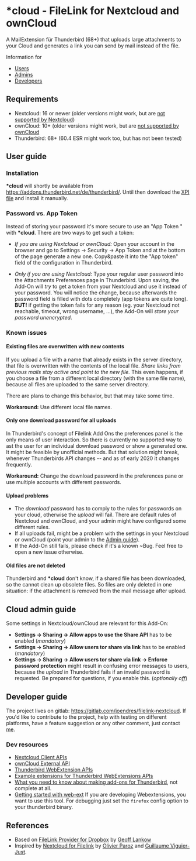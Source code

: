 # __*cloud__ - FileLink for Nextcloud and ownCloud

A MailExtension für Thunderbird (68+) that uploads large attachments to your
Cloud and generates a link you can send by mail instead of the file.

Information for

* [Users](#user-guide)
* [Admins](#cloud-admin-guide)
* [Developers](#developer-guide)

## Requirements

* Nextcloud: 16 or newer (older versions might work, but are [not supported by
  Nextcloud](https://github.com/nextcloud/server/wiki/Maintenance-and-Release-Schedule))
* ownCloud: 10+ (older versions might work, but are [not supported by
  ownCloud](https://github.com/owncloud/core/wiki/maintenance-and-release-schedule)
* Thunderbird: 68+ (60.4 ESR might work too, but has not been tested)

## User guide

### Installation

__*cloud__ will shortly be available from
https://addons.thunderbird.net/de/thunderbird/. Until then download the [XPI
file](https://gitlab.com/joendres/filelink-nextcloud/raw/master/web-ext-artifacts/cloud_-_filelink_for_nextcloud_and_owncloud-3.0.0.xpi)
and install it manually.

### Password vs. App Token

Instead of storing your password it's more secure to use an "App Token " with
__*cloud__. There are two ways to get such a token:

* *If you are using Nextcloud or ownCloud:* Open your account in the browser and
  go to Settings -> Security -> App Token and at the bottom of the page generate
  a new one. Copy&paste it into the "App token" field of the configuration in
  Thunderbird.

* *Only if you are using Nextcloud:* Type your regular user password into the
  Attachments Preferences page in Thunderbird. Upon saving, the Add-On will
  *try* to get a token from your Nextcloud and use it instead of your password.
  You will notice the change, because afterwards the password field is filled
  with dots completely (app tokens are quite long).\
  **BUT!** if getting the token fails for any reason (eg. your Nextcloud not
  reachable, timeout, wrong username, ...), the Add-On will *store your password
  unencrypted*.

### Known issues

#### Existing files are overwritten with new contents

If you upload a file with a name that already exists in the server directory,
that file is overwritten with the contents of the local file. *Share links from
previous mails stay active and point to the new file.* This even happens, if you
choose a file from a different local directory (with the same file name),
because all files are uploaded to the same server directory.

There are plans to change this behavior, but that may take some time.

**Workaround:** Use different local file names.

#### Only one download password for all uploads

In Thunderbird's concept of Filelink Add Ons the preferences panel is the only
means of user interaction. So there is currently no supported way to ast the
user for an individual download password or show a generated one. It might be
feasible by unofficial methods. But that solution might break, whenever
Thunderbirds API changes -- and as of early 2020 it changes frequently.

**Workaround:** Change the download password in the preferences pane or use
multiple accounts with different passwords.

#### Upload problems

* The *download* password has to comply to the rules for passwords on your
  cloud, otherwise the *upload* will fail. There are default rules of Nextcloud
  and ownCloud, and your admin might have configured some different rules. 
* If all uploads fail, might be a problem with the settings in your Nextcloud or
  ownCloud (point your admin to the [Admin guide](#nextcloud-admin-guide)).
* If the Add-On still fails, please check if it's a known ~Bug. Feel free to
  open a new issue otherwise.

#### Old files are not deleted 

Thunderbird and __*cloud__ don't know, if a shared file has been downloaded, so
the cannot clean up obsolete files. So files are only deleted in one situation:
if the attachment is removed from the mail message after upload.

## Cloud admin guide

Some settings in Nextcloud/ownCloud are relevant for this Add-On:

* **Settings -> Sharing -> Allow apps to use the Share API** has to be enabled
  (*mandatory*)
* **Settings -> Sharing -> Allow users tor share via link** has to be enabled
  (*mandatory*)
* **Settings -> Sharing -> Allow users tor share via link -> Enforce password
  protection** might result in confusing error messages to users, because the
  *upload* in Thunderbird fails if an invalid password is requested. Be prepared
  for questions, if you enable this. (*optionally off*)

## Developer guide

The project lives on gitlab: https://gitlab.com/joendres/filelink-nextcloud. If
you'd like to contribute to the project, help with testing on different
platforms, have a feature suggestion or any other comment, just contact
[me](@joendres).

### Dev resources

* [Nextcloud Client
  APIs](https://docs.nextcloud.com/server/stable/developer_manual/client_apis/index.html)
* [ownCloud External
  API](https://doc.owncloud.com/server/developer_manual/core/apis/ocs/notifications/ocs-endpoint-v1.html)
* [Thunderbird WebExtension
  APIs](https://thunderbird-webextensions.readthedocs.io/en/latest/index.html) 
* [Example extensions for Thunderbird WebExtensions
  APIs](https://github.com/thundernest/sample-extensions)
* [What you need to know about making add-ons for
  Thunderbird](https://developer.thunderbird.net/add-ons/), not complete at all.
* [Getting started with
  web-ext](https://extensionworkshop.com/documentation/develop/getting-started-with-web-ext)
  If you are developing Webextensions, you want to use this tool. For debugging
  just set the ```firefox``` config option to your thunderbird binary.

## References

* Based on [FileLink Provider for
  Dropbox](https://github.com/darktrojan/dropbox) by [Geoff
  Lankow](https://darktrojan.github.io/)
* Inspired by [Nextcloud for
  Filelink](https://github.com/nextcloud/nextcloud-filelink) by [Olivier
  Paroz](https://github.com/oparoz) and [Guillaume
  Viguier-Just](https://github.com/guillaumev).
